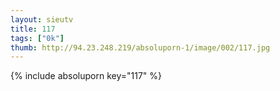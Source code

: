 ```yaml
--- 
layout: sieutv
title: 117
tags: ["0k"]
thumb: http://94.23.248.219/absoluporn-1/image/002/117.jpg
---
```

{% include absoluporn key="117" %} 
